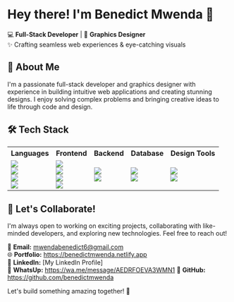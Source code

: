 # Hey there! I'm Benedict Mwenda 👋

💻 **Full-Stack Developer** | 🎨 **Graphics Designer**  
✨ Crafting seamless web experiences & eye-catching visuals  

## 🚀 About Me
I'm a passionate full-stack developer and graphics designer with experience in building intuitive web applications and creating stunning designs. I enjoy solving complex problems and bringing creative ideas to life through code and design.  

## 🛠 Tech Stack
<table>
  <tr>
    <th>Languages</th>
    <th>Frontend</th>
    <th>Backend</th>
    <th>Database</th>
    <th>Design Tools</th>
  </tr>
  <tr>
    <td>
      <img src="https://img.shields.io/badge/Python-3776AB?style=for-the-badge&logo=python&logoColor=white" /><br>
      <img src="https://img.shields.io/badge/Kotlin-0095D5?style=for-the-badge&logo=kotlin&logoColor=white" /><br>
      <img src="https://img.shields.io/badge/Java-007396?style=for-the-badge&logo=java&logoColor=white" /><br>
      <img src="https://img.shields.io/badge/JavaScript-F7DF1E?style=for-the-badge&logo=javascript&logoColor=black" />
    </td>
    <td>
      <img src="https://img.shields.io/badge/React-61DAFB?style=for-the-badge&logo=react&logoColor=black" /><br>
      <img src="https://img.shields.io/badge/HTML5-E34F26?style=for-the-badge&logo=html5&logoColor=white" /><br>
      <img src="https://img.shields.io/badge/CSS3-1572B6?style=for-the-badge&logo=css3&logoColor=white" /><br>
      <img src="https://img.shields.io/badge/Tailwind_CSS-06B6D4?style=for-the-badge&logo=tailwind-css&logoColor=white" />
    </td>
    <td>
      <img src="https://img.shields.io/badge/Node.js-339933?style=for-the-badge&logo=node.js&logoColor=white" /><br>
      <img src="https://img.shields.io/badge/Express-000000?style=for-the-badge&logo=express&logoColor=white" />
    </td>
    <td>
      <img src="https://img.shields.io/badge/MongoDB-47A248?style=for-the-badge&logo=mongodb&logoColor=white" /><br>
      <img src="https://img.shields.io/badge/MySQL-4479A1?style=for-the-badge&logo=mysql&logoColor=white" />
    </td>
    <td>
      <img src="https://img.shields.io/badge/Figma-F24E1E?style=for-the-badge&logo=figma&logoColor=white" /><br>
      <img src="https://img.shields.io/badge/Adobe_Suite-FF0000?style=for-the-badge&logo=adobe&logoColor=white" />
    </td>
  </tr>
</table>

## 🤝 Let's Collaborate!
I'm always open to working on exciting projects, collaborating with like-minded developers, and exploring new technologies. Feel free to reach out!  

📩 **Email:** mwendabenedict6@gmail.com  
🌐 **Portfolio:** https://benedictmwenda.netlify.app  
🔗 **LinkedIn:** [My LinkedIn Profile]  
🔗 **WhatsUp:** https://wa.me/message/AEDRFOEVA3WMN1
🐙 **GitHub:** https://github.com/benedictmwenda  

Let's build something amazing together! 🚀

